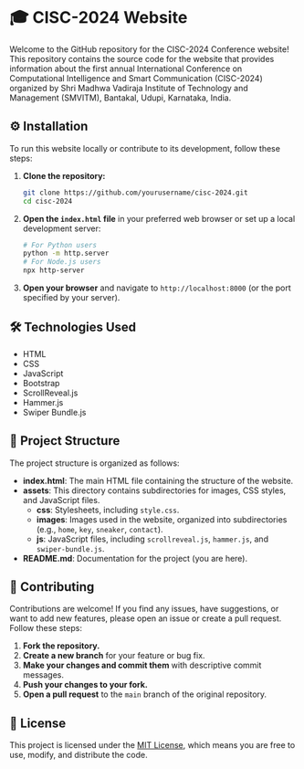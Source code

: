 # 🎓 CISC-2024 Website

Welcome to the GitHub repository for the CISC-2024 Conference website! This repository contains the source code for the website that provides information about the first annual International Conference on Computational Intelligence and Smart Communication (CISC-2024) organized by Shri Madhwa Vadiraja Institute of Technology and Management (SMVITM), Bantakal, Udupi, Karnataka, India.

## ⚙️ Installation

To run this website locally or contribute to its development, follow these steps:

1. **Clone the repository:**
    ```bash
    git clone https://github.com/yourusername/cisc-2024.git
    cd cisc-2024
    ```

2. **Open the `index.html` file** in your preferred web browser or set up a local development server:
    ```bash
    # For Python users
    python -m http.server
    # For Node.js users
    npx http-server
    ```
3. **Open your browser** and navigate to `http://localhost:8000` (or the port specified by your server).

## 🛠️ Technologies Used

- HTML
- CSS
- JavaScript
- Bootstrap
- ScrollReveal.js
- Hammer.js
- Swiper Bundle.js

## 📂 Project Structure

The project structure is organized as follows:

- **index.html**: The main HTML file containing the structure of the website.
- **assets**: This directory contains subdirectories for images, CSS styles, and JavaScript files.
  - **css**: Stylesheets, including `style.css`.
  - **images**: Images used in the website, organized into subdirectories (e.g., `home`, `key`, `sneaker`, `contact`).
  - **js**: JavaScript files, including `scrollreveal.js`, `hammer.js`, and `swiper-bundle.js`.
- **README.md**: Documentation for the project (you are here).

## 🤝 Contributing

Contributions are welcome! If you find any issues, have suggestions, or want to add new features, please open an issue or create a pull request. Follow these steps:

1. **Fork the repository.**
2. **Create a new branch** for your feature or bug fix.
3. **Make your changes and commit them** with descriptive commit messages.
4. **Push your changes to your fork.**
5. **Open a pull request** to the `main` branch of the original repository.

## 📄 License

This project is licensed under the [MIT License](LICENSE.md), which means you are free to use, modify, and distribute the code.
